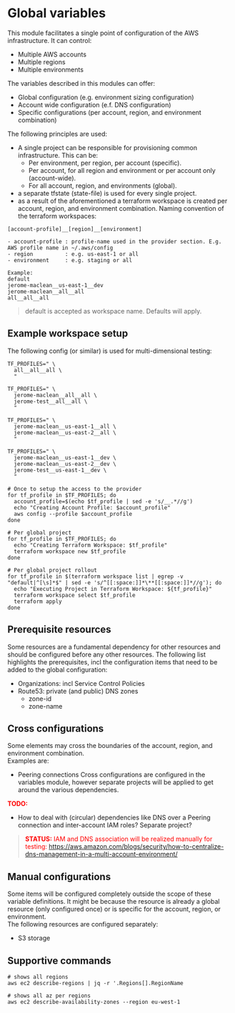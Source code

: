 # Global variables
This module facilitates a single point of configuration of the AWS infrastructure. It can control:
- Multiple AWS accounts
- Multiple regions
- Multiple environments

The variables described in this modules can offer:
- Global configuration        (e.g. environment sizing configuration)
- Account wide configuration  (e.f. DNS configuration)
- Specific configurations (per account, region, and environment combination)

The following principles are used:
- A single project can be responsible for provisioning common infrastructure. This can be:
  - Per environment, per region, per account (specific).
  - Per account, for all region and environment or per account only (account-wide).
  - For all account, region, and environments (global).
- a separate tfstate (state-file) is used for every single project.
- as a result of the aforementioned a terraform workspace is created per account, region, and environment combination. Naming convention of the terraform workspaces:
```
[account-profile]__[region]__[environment]

- account-profile : profile-name used in the provider section. E.g. AWS profile name in ~/.aws/config
- region          : e.g. us-east-1 or all
- environment     : e.g. staging or all

Example:
default
jerome-maclean__us-east-1__dev
jerome-maclean__all__all
all__all__all
```
> default is accepted as workspace name. Defaults will apply.

## Example workspace setup
The following config (or similar) is used for multi-dimensional testing:
```
TF_PROFILES=" \
  all__all__all \
  "

TF_PROFILES=" \
  jerome-maclean__all__all \
  jerome-test__all__all \
  "

TF_PROFILES=" \
  jerome-maclean__us-east-1__all \
  jerome-maclean__us-east-2__all \
  "

TF_PROFILES=" \
  jerome-maclean__us-east-1__dev \
  jerome-maclean__us-east-2__dev \
  jerome-test__us-east-1__dev \
  "

# Once to setup the access to the provider
for tf_profile in $TF_PROFILES; do
  account_profile=$(echo $tf_profile | sed -e 's/__.*//g')
  echo "Creating Account Profile: $account_profile"
  aws config --profile $account_profile
done

# Per global project
for tf_profile in $TF_PROFILES; do
  echo "Creating Terraform Workspace: $tf_profile"
  terraform workspace new $tf_profile
done

# Per global project rollout
for tf_profile in $(terraform workspace list | egrep -v "default|^[\s]*$" | sed -e 's/^[[:space:]]*\**[[:space:]]*//g'); do
  echo "Executing Project in Terraform Workspace: ${tf_profile}"
  terraform workspace select $tf_profile
  terraform apply
done
```

## Prerequisite resources
Some resources are a fundamental dependency for other resources and should be configured before any other resources. The following list highlights the prerequisites, incl the configuration items that need to be added to the global configuration:
- Organizations: incl Service Control Policies
- Route53: private (and public) DNS zones
  - zone-id
  - zone-name

## Cross configurations
Some elements may cross the boundaries of the account, region, and environment combination.<br>
Examples are:
- Peering connections
Cross configurations are configured in the variables module, however separate projects will be applied to get around the various dependencies.

<span style="color:red">**TODO:**</span>
- How to deal with (circular) dependencies like DNS over a Peering connection and inter-account IAM roles? Separate project?
> <span style="color:red">**STATUS:** IAM and DNS association will be realized manually for testing: https://aws.amazon.com/blogs/security/how-to-centralize-dns-management-in-a-multi-account-environment/</span>

## Manual configurations
Some items will be configured completely outside the scope of these variable definitions. It might be because the resource is already a global resource (only configured once) or is specific for the account, region, or environment.<br>
The following resources are configured separately:
- S3 storage

## Supportive commands
```
# shows all regions
aws ec2 describe-regions | jq -r '.Regions[].RegionName

# shows all az per regions
aws ec2 describe-availability-zones --region eu-west-1
```